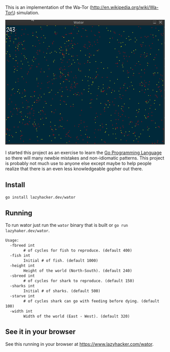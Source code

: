 This is an implementation of the Wa-Tor (http://en.wikipedia.org/wiki/Wa-Tor\)
simulation.

![wator.gif](wator.gif)

I started this project as an exercise to learn the [Go Programming
Language](http://golang.org) so there will many newbie mistakes and
non-idiomatic patterns. This project is probably not much use to anyone else
except maybe to help people realize that there is an even less knowledgeable
gopher out there.

Install
-------

`go install lazyhacker.dev/wator`

Running
-------

To run wator just run the `wator` binary that is built or `go run
lazyhaker.dev/wator`.

```
Usage:
  -fbreed int
    	# of cycles for fish to reproduce. (default 400)
  -fish int
    	Initial # of fish. (default 1000)
  -height int
    	Height of the world (North-South). (default 240)
  -sbreed int
    	# of cycles for shark to reproduce. (default 150)
  -sharks int
    	Initial # of sharks. (default 500)
  -starve int
    	# of cycles shark can go with feeding before dying. (default 100)
  -width int
    	Width of the world (East - West). (default 320)
```

See it in your browser
----------------------

See this running in your browser at https://www.lazyhacker.com/wator.
